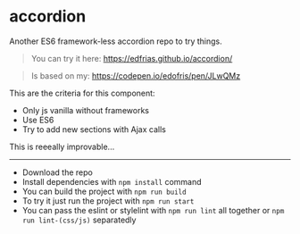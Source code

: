 # accordion
Another ES6 framework-less accordion repo to try things.

> You can try it here: https://edfrias.github.io/accordion/

> Is based on my: https://codepen.io/edofris/pen/JLwQMz

This are the criteria for this component:
 - Only js vanilla without frameworks
 - Use ES6
 - Try to add new sections with Ajax calls

 This is reeeally improvable...

---

- Download the repo
- Install dependencies with `npm install` command
- You can build the project with `npm run build`
- To try it just run the project with `npm run start`
- You can pass the eslint or stylelint with `npm run lint` all together or `npm run lint-(css/js)` separatedly
